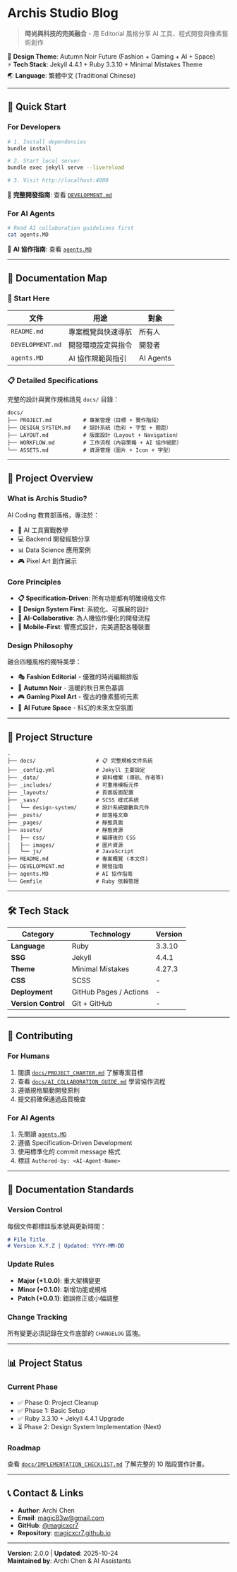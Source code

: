 # Archis Studio Blog

> **時尚與科技的完美融合** - 用 Editorial 風格分享 AI 工具、程式開發與像素藝術創作

🎨 **Design Theme**: Autumn Noir Future (Fashion + Gaming + AI + Space)  
⚡ **Tech Stack**: Jekyll 4.4.1 + Ruby 3.3.10 + Minimal Mistakes Theme  
🌏 **Language**: 繁體中文 (Traditional Chinese)

---

## 🚀 Quick Start

### For Developers
```bash
# 1. Install dependencies
bundle install

# 2. Start local server
bundle exec jekyll serve --livereload

# 3. Visit http://localhost:4000
```

📖 **完整開發指南**: 查看 [`DEVELOPMENT.md`](DEVELOPMENT.md)

### For AI Agents
```bash
# Read AI collaboration guidelines first
cat agents.MD
```

🤖 **AI 協作指南**: 查看 [`agents.MD`](agents.MD)

---

## 📖 Documentation Map

### 🎯 Start Here

| 文件 | 用途 | 對象 |
|------|------|------|
| `README.md` | 專案概覽與快速導航 | 所有人 |
| `DEVELOPMENT.md` | 開發環境設定與指令 | 開發者 |
| `agents.MD` | AI 協作規範與指引 | AI Agents |

### 📋 Detailed Specifications

完整的設計與實作規格請見 `docs/` 目錄：

```
docs/
├── PROJECT.md          # 專案管理（目標 + 實作階段）
├── DESIGN_SYSTEM.md    # 設計系統（色彩 + 字型 + 間距）
├── LAYOUT.md           # 版面設計（Layout + Navigation）
├── WORKFLOW.md         # 工作流程（內容策略 + AI 協作細節）
└── ASSETS.md           # 資源管理（圖片 + Icon + 字型）
```

---

## 🎯 Project Overview

### What is Archis Studio?
AI Coding 教育部落格，專注於：
- 🤖 AI 工具實戰教學
- 💻 Backend 開發經驗分享
- 📊 Data Science 應用案例
- 🎮 Pixel Art 創作展示

### Core Principles
- **📋 Specification-Driven**: 所有功能都有明確規格文件
- **🎨 Design System First**: 系統化、可擴展的設計
- **🤖 AI-Collaborative**: 為人機協作優化的開發流程
- **📱 Mobile-First**: 響應式設計，完美適配各種裝置

### Design Philosophy
融合四種風格的獨特美學：
- 🎭 **Fashion Editorial** - 優雅的時尚編輯排版
- 🍂 **Autumn Noir** - 溫暖的秋日黑色基調
- 🎮 **Gaming Pixel Art** - 復古的像素藝術元素
- 🚀 **AI Future Space** - 科幻的未來太空氛圍

---

## 📁 Project Structure

```
.
├── docs/                   # 📋 完整規格文件系統
├── _config.yml             # Jekyll 主要設定
├── _data/                  # 資料檔案 (導航、作者等)
├── _includes/              # 可重用模板元件
├── _layouts/               # 頁面版面配置
├── _sass/                  # SCSS 樣式系統
│   └── design-system/      # 設計系統變數與元件
├── _posts/                 # 部落格文章
├── _pages/                 # 靜態頁面
├── assets/                 # 靜態資源
│   ├── css/                # 編譯後的 CSS
│   ├── images/             # 圖片資源
│   └── js/                 # JavaScript
├── README.md               # 專案概覽 (本文件)
├── DEVELOPMENT.md          # 開發指南
├── agents.MD               # AI 協作指南
└── Gemfile                 # Ruby 依賴管理
```

---

## 🛠️ Tech Stack

| Category | Technology | Version |
|----------|-----------|---------|
| **Language** | Ruby | 3.3.10 |
| **SSG** | Jekyll | 4.4.1 |
| **Theme** | Minimal Mistakes | 4.27.3 |
| **CSS** | SCSS | - |
| **Deployment** | GitHub Pages / Actions | - |
| **Version Control** | Git + GitHub | - |

---

## 🤝 Contributing

### For Humans
1. 閱讀 [`docs/PROJECT_CHARTER.md`](docs/PROJECT_CHARTER.md) 了解專案目標
2. 查看 [`docs/AI_COLLABORATION_GUIDE.md`](docs/AI_COLLABORATION_GUIDE.md) 學習協作流程
3. 遵循規格驅動開發原則
4. 提交前確保通過品質檢查

### For AI Agents
1. 先閱讀 [`agents.MD`](agents.MD)
2. 遵循 Specification-Driven Development
3. 使用標準化的 commit message 格式
4. 標註 `Authored-by: <AI-Agent-Name>`

---

## 📝 Documentation Standards

### Version Control
每個文件都標註版本號與更新時間：
```markdown
# File Title
# Version X.Y.Z | Updated: YYYY-MM-DD
```

### Update Rules
- **Major (+1.0.0)**: 重大架構變更
- **Minor (+0.1.0)**: 新增功能或規格
- **Patch (+0.0.1)**: 錯誤修正或小幅調整

### Change Tracking
所有變更必須記錄在文件底部的 `CHANGELOG` 區塊。

---

## 📊 Project Status

### Current Phase
- ✅ Phase 0: Project Cleanup
- ✅ Phase 1: Basic Setup
- ✅ Ruby 3.3.10 + Jekyll 4.4.1 Upgrade
- ⏳ Phase 2: Design System Implementation (Next)

### Roadmap
查看 [`docs/IMPLEMENTATION_CHECKLIST.md`](docs/IMPLEMENTATION_CHECKLIST.md) 了解完整的 10 階段實作計畫。

---

## 📞 Contact & Links

- **Author**: Archi Chen
- **Email**: magic83w@gmail.com
- **GitHub**: [@magicxcr7](https://github.com/magicxcr7)
- **Repository**: [magicxcr7.github.io](https://github.com/magicxcr7/magicxcr7.github.io)

---

**Version**: 2.0.0 | **Updated**: 2025-10-24  
**Maintained by**: Archi Chen & AI Assistants